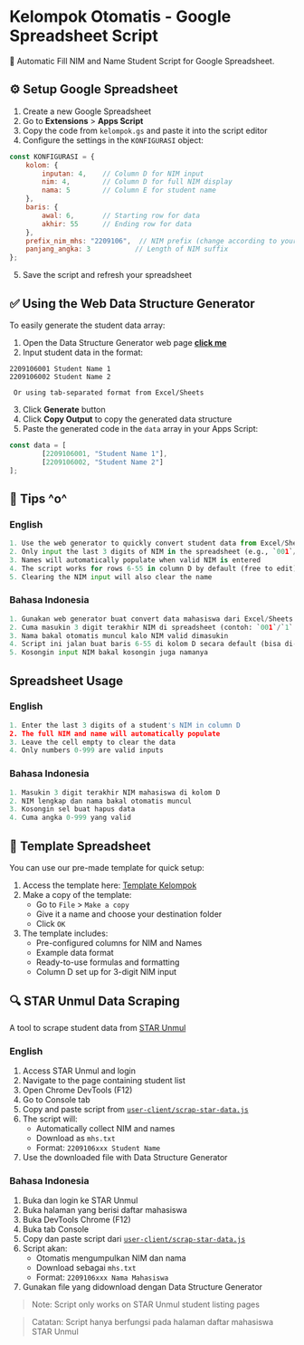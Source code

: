 # Kelompok Otomatis - Google Spreadsheet Script 

📝 Automatic Fill NIM and Name Student Script for Google Spreadsheet.

## ⚙️ Setup Google Spreadsheet

1. Create a new Google Spreadsheet
2. Go to **Extensions** > **Apps Script**
3. Copy the code from `kelompok.gs` and paste it into the script editor
4. Configure the settings in the `KONFIGURASI` object:

```javascript
const KONFIGURASI = {
    kolom: {
        inputan: 4,    // Column D for NIM input
        nim: 4,        // Column D for full NIM display
        nama: 5        // Column E for student name
    },
    baris: {
        awal: 6,       // Starting row for data
        akhir: 55      // Ending row for data
    },
    prefix_nim_mhs: "2209106",  // NIM prefix (change according to your needs)
    panjang_angka: 3           // Length of NIM suffix
};
```

5. Save the script and refresh your spreadsheet

## ✅ Using the Web Data Structure Generator

To easily generate the student data array:

1. Open the Data Structure Generator web page **[click me](https://miezlearning.github.io/Script-Kelompok-Otomatis/)**
2. Input student data in the format:
```
2209106001 Student Name 1
2209106002 Student Name 2
```
     Or using tab-separated format from Excel/Sheets

3. Click **Generate** button
4. Click **Copy Output** to copy the generated data structure
5. Paste the generated code in the `data` array in your Apps Script:

```javascript
const data = [
        [2209106001, "Student Name 1"],
        [2209106002, "Student Name 2"]
];
```

## 🎁 Tips ^o^
### English
```py
1. Use the web generator to quickly convert student data from Excel/Sheets
2. Only input the last 3 digits of NIM in the spreadsheet (e.g., `001`/`1` for `2209106001`)
3. Names will automatically populate when valid NIM is entered
4. The script works for rows 6-55 in column D by default (free to edit)
5. Clearing the NIM input will also clear the name
```

### Bahasa Indonesia
```py
1. Gunakan web generator buat convert data mahasiswa dari Excel/Sheets
2. Cuma masukin 3 digit terakhir NIM di spreadsheet (contoh: `001`/`1` buat `2209106001`)
3. Nama bakal otomatis muncul kalo NIM valid dimasukin
4. Script ini jalan buat baris 6-55 di kolom D secara default (bisa di-edit)
5. Kosongin input NIM bakal kosongin juga namanya
```

## Spreadsheet Usage

### English
```py
1. Enter the last 3 digits of a student's NIM in column D
2. The full NIM and name will automatically populate
3. Leave the cell empty to clear the data
4. Only numbers 0-999 are valid inputs
```

### Bahasa Indonesia
```py
1. Masukin 3 digit terakhir NIM mahasiswa di kolom D
2. NIM lengkap dan nama bakal otomatis muncul
3. Kosongin sel buat hapus data
4. Cuma angka 0-999 yang valid
```

## 📑 Template Spreadsheet

You can use our pre-made template for quick setup:

1. Access the template here: [Template Kelompok](https://docs.google.com/spreadsheets/d/1mxStezLOWMkMrgqvJhhGbzVcOPxTdgS9aM6HitPETkk/edit?usp=sharing)
2. Make a copy of the template:
   - Go to `File` > `Make a copy`
   - Give it a name and choose your destination folder
   - Click `OK`
3. The template includes:
   - Pre-configured columns for NIM and Names
   - Example data format
   - Ready-to-use formulas and formatting
   - Column D set up for 3-digit NIM input


## 🔍 STAR Unmul Data Scraping

A tool to scrape student data from [STAR Unmul](https://star.unmul.ac.id/)

### English
1. Access STAR Unmul and login
2. Navigate to the page containing student list
3. Open Chrome DevTools (F12)
4. Go to Console tab
5. Copy and paste script from [`user-client/scrap-star-data.js`](https://github.com/miezlearning/Script-Kelompok-Otomatis/blob/master/user-client/scrap-star-data.js)
6. The script will:
   - Automatically collect NIM and names
   - Download as `mhs.txt`
   - Format: `2209106xxx Student Name`
7. Use the downloaded file with Data Structure Generator

### Bahasa Indonesia
1. Buka dan login ke STAR Unmul
2. Buka halaman yang berisi daftar mahasiswa
3. Buka DevTools Chrome (F12)
4. Buka tab Console
5. Copy dan paste script dari [`user-client/scrap-star-data.js`](https://github.com/miezlearning/Script-Kelompok-Otomatis/blob/master/user-client/scrap-star-data.js)
6. Script akan:
   - Otomatis mengumpulkan NIM dan nama
   - Download sebagai `mhs.txt`
   - Format: `2209106xxx Nama Mahasiswa`
7. Gunakan file yang didownload dengan Data Structure Generator

> Note: Script only works on STAR Unmul student listing pages

> Catatan: Script hanya berfungsi pada halaman daftar mahasiswa STAR Unmul